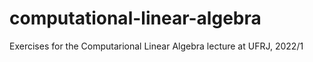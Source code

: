 # computational-linear-algebra
Exercises for the Computarional Linear Algebra lecture at UFRJ, 2022/1
